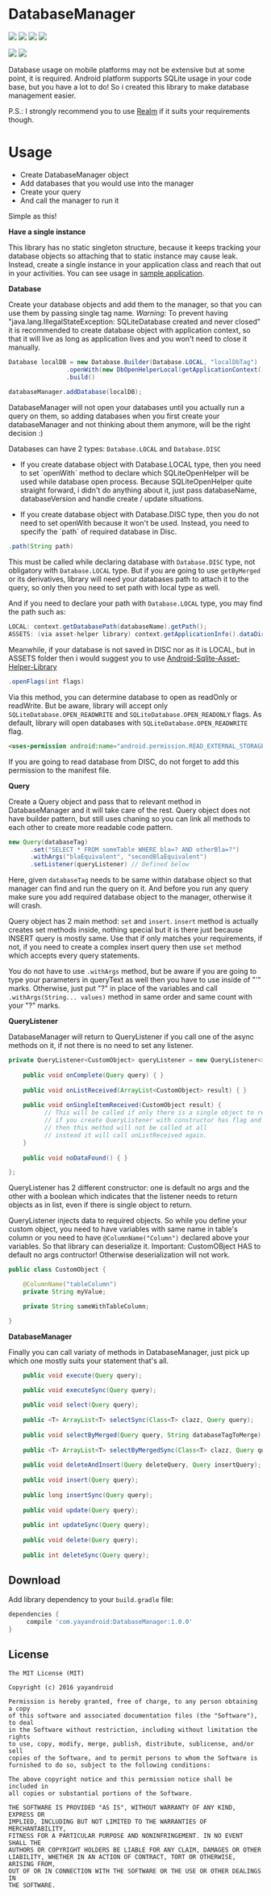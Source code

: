 # DatabaseManager

<a href="http://developer.android.com/index.html" target="_blank"><img src="https://img.shields.io/badge/platform-android-green.svg"/></a> <a href="https://android-arsenal.com/api?level=14" target="_blank"><img src="https://img.shields.io/badge/API-14%2B-brightgreen.svg?style=flat"/></a> <a href="http://opensource.org/licenses/MIT" target="_blank"><img src="https://img.shields.io/badge/License-MIT-blue.svg?style=flat"/></a> <a href="http://search.maven.org/#search%7Cga%7C1%7CDatabaseManager" target="_blank"><img src="https://img.shields.io/maven-central/v/com.yayandroid/DatabaseManager.svg"/></a>

<a href="http://www.methodscount.com/?lib=com.yayandroid%3ADatabaseManager%3A1.0.0"><img src="https://img.shields.io/badge/Methods count-139-e91e63.svg"></img></a> <a href="http://www.methodscount.com/?lib=com.yayandroid%3ADatabaseManager%3A1.0.0"><img src="https://img.shields.io/badge/Size-18 KB-e91e63.svg"></img></a>
 
Database usage on mobile platforms may not be extensive but at some point, it is required. Android platform supports SQLite usage in your code base, but you have a lot to do! So i created this library to make database management easier. 

P.S.: I strongly recommend you to use [Realm][1] if it suits your requirements though.
 
# Usage

<ul>
<li>Create DatabaseManager object</li>
<li>Add databases that you would use into the manager</li>
<li>Create your query</li>
<li>And call the manager to run it</li>
</ul>
Simple as this!

**Have a single instance**

This library has no static singleton structure, because it keeps tracking your database objects so attaching that to static instance may cause leak. Instead, create a single instance in your application class and reach that out in your activities. You can see usage in [sample application][2].

**Database**

Create your database objects and add them to the manager, so that you can use them by passing single tag name. 
*Warning:* To prevent having "java.lang.IllegalStateException: SQLiteDatabase created and never closed" it is recommended to create database object with application context, so that it will live as long as application lives and you won't need to close it manually. 

```java 
Database localDB = new Database.Builder(Database.LOCAL, "localDbTag")
                .openWith(new DbOpenHelperLocal(getApplicationContext()))
                .build()
                
databaseManager.addDatabase(localDB);
```
DatabaseManager will not open your databases until you actually run a query on them, so adding databases when you first create your databaseManager and not thinking about them anymore, will be the right decision :)

Databases can have 2 types: `Database.LOCAL` and `Database.DISC`
<ul><li>
If you create database object with Database.LOCAL type, then you need to set `openWith` method to declare which SQLiteOpenHelper will be used while database open process. Because SQLiteOpenHelper quite straight forward, i didn't do anything about it, just pass databaseName, databaseVersion and handle create / update situations.
</li></ul>
<ul><li>
If you create database object with Database.DISC type, then you do not need to set openWith because it won't be used. Instead, you need to specify the `path` of required database in Disc.
</li></ul>

```java 
.path(String path)
```
This must be called while declaring database with `Database.DISC` type, not obligatory with `Database.LOCAL` type. But if you are going to use `getByMerged` or its derivatives, library will need your databases path to attach it to the query, so only then you need to set path with local type as well. 

And if you need to declare your path with `Database.LOCAL` type, you may find the path such as:
```java 
LOCAL: context.getDatabasePath(databaseName).getPath();
ASSETS: (via asset-helper library) context.getApplicationInfo().dataDir + "/databases/" + databaseName; 
```
Meanwhile, if your database is not saved in DISC nor as it is LOCAL, but in ASSETS folder then i would suggest you to use [Android-Sqlite-Asset-Helper-Library][3]

```java 
.openFlags(int flags)
```
Via this method, you can determine database to open as readOnly or readWrite. But be aware, library will accept only `SQLiteDatabase.OPEN_READWRITE` and `SQLiteDatabase.OPEN_READONLY` flags. As default, library will open databases with `SQLiteDatabase.OPEN_READWRITE` flag.

```html 
<uses-permission android:name="android.permission.READ_EXTERNAL_STORAGE" />
``` 
If you are going to read database from DISC, do not forget to add this permission to the manifest file.

**Query**

Create a Query object and pass that to relevant method in DatabaseManager and it will take care of the rest. Query object does not have builder pattern, but still uses chaning so you can link all methods to each other to create more readable code pattern.

```java 
new Query(databaseTag)
      .set("SELECT * FROM someTable WHERE bla=? AND otherBla=?")
      .withArgs("blaEquivalent", "secondBlaEquivalent")
      .setListener(queryListener) // Defined below
```
Here, given `databaseTag` needs to be same within database object so that manager can find and run the query on it. And before you run any query make sure you add required database object to the manager, otherwise it will crash.

Query object has 2 main method: `set` and `insert`.
`insert` method is actually creates set methods inside, nothing special but it is there just because INSERT query is mostly same. Use that if only matches your requirements, if not, if you need to create a complex insert query then use `set` method which accepts every query statements.

You do not have to use `.withArgs` method, but be aware if you are going to type your parameters in queryText as well then you have to use inside of "'" marks. Otherwise, just put "?" in place of the variables and call `.withArgs(String... values)` method in same order and same count with your "?" marks.

**QueryListener**

DatabaseManager will return to QueryListener if you call one of the async methods on it, if not there is no need to set any listener.

```java 
private QueryListener<CustomObject> queryListener = new QueryListener<>() {
    
    public void onComplete(Query query) { }
    
    public void onListReceived(ArrayList<CustomObject> result) { }
    
    public void onSingleItemReceived(CustomObject result) {
          // This will be called if only there is a single object to return, 
          // if you create QueryListener with constructor has flag and pass it as true, 
          // then this method will not be called at all 
          // instead it will call onListReceived again.
    }
    
    public void noDataFound() { }

};
```
QueryListener has 2 different constructor: one is default no args and the other with a boolean which indicates that the listener needs to return objects as in list, even if there is single object to return.

QueryListener injects data to required objects. So while you define your custom object, you need to have variables with same name in table's column or you need to have `@ColumnName("Column")` declared above your variables. So that library can deserialize it. Important: CustomOBject HAS to default no args contructor! Otherwise deserialization will not work.

```java 
public class CustomObject {

    @ColumnName("tableColumn")
    private String myValue;

    private String sameWithTableColumn;

}
```

**DatabaseManager**

Finally you can call variaty of methods in DatabaseManager, just pick up which one mostly suits your statement that's all.

```java 
    public void execute(Query query);

    public void executeSync(Query query);
    
    public void select(Query query);
    
    public <T> ArrayList<T> selectSync(Class<T> clazz, Query query);
    
    public void selectByMerged(Query query, String databaseTagToMerge);
    
    public <T> ArrayList<T> selectByMergedSync(Class<T> clazz, Query query, String databaseTagToMerge);
    
    public void deleteAndInsert(Query deleteQuery, Query insertQuery);
    
    public void insert(Query query);
    
    public long insertSync(Query query);
    
    public void update(Query query);
    
    public int updateSync(Query query);
    
    public void delete(Query query);
    
    public int deleteSync(Query query);
```

## Download
Add library dependency to your `build.gradle` file:

```groovy
dependencies {    
     compile 'com.yayandroid:DatabaseManager:1.0.0'
}
```

## License
```
The MIT License (MIT)

Copyright (c) 2016 yayandroid

Permission is hereby granted, free of charge, to any person obtaining a copy
of this software and associated documentation files (the "Software"), to deal
in the Software without restriction, including without limitation the rights
to use, copy, modify, merge, publish, distribute, sublicense, and/or sell
copies of the Software, and to permit persons to whom the Software is
furnished to do so, subject to the following conditions:

The above copyright notice and this permission notice shall be included in
all copies or substantial portions of the Software.

THE SOFTWARE IS PROVIDED "AS IS", WITHOUT WARRANTY OF ANY KIND, EXPRESS OR
IMPLIED, INCLUDING BUT NOT LIMITED TO THE WARRANTIES OF MERCHANTABILITY,
FITNESS FOR A PARTICULAR PURPOSE AND NONINFRINGEMENT. IN NO EVENT SHALL THE
AUTHORS OR COPYRIGHT HOLDERS BE LIABLE FOR ANY CLAIM, DAMAGES OR OTHER
LIABILITY, WHETHER IN AN ACTION OF CONTRACT, TORT OR OTHERWISE, ARISING FROM,
OUT OF OR IN CONNECTION WITH THE SOFTWARE OR THE USE OR OTHER DEALINGS IN
THE SOFTWARE.
```

[1]: https://github.com/realm/realm-java
[2]: https://github.com/yayaa/DatabaseManager/blob/master/Sample/app/src/main/java/com/yayandroid/databasemanager/sample/SampleApplication.java
[3]: https://github.com/jgilfelt/android-sqlite-asset-helper

